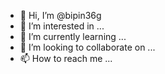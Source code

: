 - 👋 Hi, I’m @bipin36g
- 👀 I’m interested in ...
- 🌱 I’m currently learning ...
- 💞️ I’m looking to collaborate on ...
- 📫 How to reach me ...

<!---
bipin36g/bipin36g is a ✨ special ✨ repository because its `README.md` (this file) appears on your GitHub profile.
You can click the Preview link to take a look at your changes.
--->
